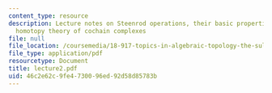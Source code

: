 ```yaml
---
content_type: resource
description: Lecture notes on Steenrod operations, their basic properties, and the
  homotopy theory of cochain complexes
file: null
file_location: /coursemedia/18-917-topics-in-algebraic-topology-the-sullivan-conjecture-fall-2007/46c2e62c9fe4730096ed92d58d85783b_lecture2.pdf
file_type: application/pdf
resourcetype: Document
title: lecture2.pdf
uid: 46c2e62c-9fe4-7300-96ed-92d58d85783b
---
```

